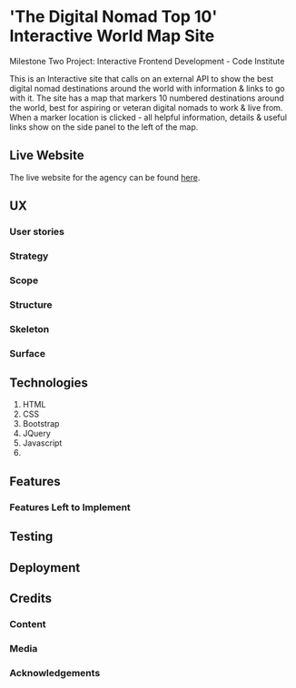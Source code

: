 # 'The Digital Nomad Top 10' Interactive World Map Site

Milestone Two Project: Interactive Frontend Development - Code Institute

This is an Interactive site that calls on an external API to show the best digital nomad destinations around the world with information & links to go with it.
The site has a map that markers 10 numbered destinations around the world, best for aspiring or veteran digital nomads to work & live from.
When a marker location is clicked - all helpful information, details & useful links show on the side panel to the left of the map.

## Live Website
The live website for the agency can be found [here](https://mark-joyce.github.io/Milestone2).

## UX

### User stories


### Strategy


### Scope


### Structure


### Skeleton


### Surface


## Technologies
1. HTML
2. CSS
3. Bootstrap
4. JQuery
5. Javascript
6.

## Features


### Features Left to Implement


## Testing


## Deployment


## Credits

### Content


### Media


### Acknowledgements
